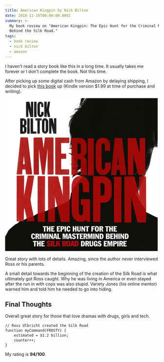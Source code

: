 ```yaml
---
title: American Kingpin by Nick Bilton
date: 2018-11-16T00:00:00.000Z
summary: >-
  My book review on "American Kingpin: The Epic Hunt for the Criminal Mastermind
  Behind the Silk Road."
tags:
  - book review
  - nick bilton
  - amazon
---
```

I haven't read a story book like this in a long time. It usually takes me forever or I don't complete the book. Not this time. 

After picking up some digital cash from Amazon by delaying shipping, I decided to pick [this book](https://amzn.to/2SYiAsT) up (Kindle version $1.99 at time of purchase and writing).

![american kingpin pdf](/static/img/american-kingpin.png)

Great story with lots of details. Amazing, since the author never interviewed Ross or his parents.

A small detail towards the beginning of the creation of the Silk Road is what ultimately got Ross caught. Why he was living in America or even stayed after the run in with cops was also stupid. Variety Jones (his online mentor) warned him and told him he needed to  go into hiding.

## Final Thoughts

Overall great story for those that love dramas with drugs, girls and tech.

```text/2-3
// Ross Ulbricht created the Silk Road
function myCommand(FROSTY) {
	estimated = $1.2 billion;
	counter++;
}
```

My rating is **94/100**.
